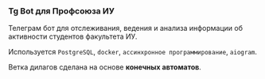 ### Tg Bot для Профсоюза ИУ

Телеграм бот для отслеживания, ведения и анализа информации об активности студентов факультета ИУ.

Используется `PostgreSQL`, `docker`, `ассинхронное программирование`, `aiogram`.

Ветка дилагов сделана на основе __конечных автоматов__.
